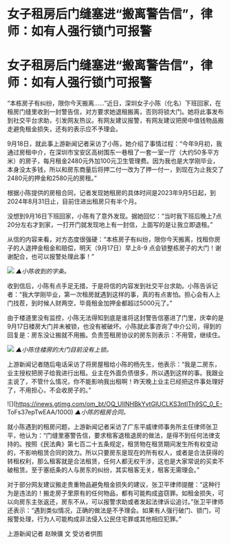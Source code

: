 # 女子租房后门缝塞进“搬离警告信”，律师：如有人强行锁门可报警

# 女子租房后门缝塞进“搬离警告信”，律师：如有人强行锁门可报警

“本栋房子有纠纷，限你今天搬离……”近日，深圳女子小陈（化名）下班回家，在租房门缝里收到一封警告信，对方要求她退租搬离，否则将锁大门。她将此事发布到社交平台求助，引发网友热议。有网友建议报警，有网友建议把房中值钱物品搬走避免租金损失，还有的表示应不予理会。

9月18日，就此事上游新闻记者采访了小陈，她介绍了事情过程：“今年9月初，我通过房租中介，在深圳市宝安区高树围东一巷租了一套一室一厅（大约50多平方米）的房子，每月租金2480元外加100元卫生管理费。因为我也是大学刚毕业，本身没太多钱，所以和房东商量后将押二付一改为了押一付一，到现在为止我交了2480元的押金和2580元的房租。”

根据小陈提供的房租合同，记者发现她租房的具体时间是2023年9月5日起，到2024年8月31日止，目前住进出租房只有半个月。

没想到9月16日下班回家，小陈有了意外发现。据她回忆：“当时我下班后晚上7点20分左右才到家，一打开门就发现地上有一封信，上面写的是让我立即退租。”

从信的内容来看，对方态度很强硬：“本栋房子有纠纷，限你今天搬离，找租你房子的人退押金租金和赔偿，明天（9月17日）早上8-9
点会锁整栋房子的大门！谢谢配合，也可以报警处理此事！”

![](https://inews.gtimg.com/om_bt/O1mre4aM_Ia52BRsjGFSmM9MRGqWfDzNPP29uJXA7nOT0AA/1000)
_▲小陈收到的字条。_

收到信后，小陈有点手足无措，于是将信的内容发到社交平台求助。小陈告诉记者：“我大学刚毕业，第一次租房就遇到这样的事，真的有点害怕。担心会有人上门找茬，到时候人财两空，毕竟租金加押金都超过5000元了。”

由于楼道里没有监控，小陈无法得知到底是谁将这封警告信塞进了门里，庆幸的是9月17日楼房大门并未被锁，也没有被破坏。小陈就此事咨询了中介公司，得到的回复是：房东没让搬就不用搬。负责签租房协议的房东则表示：不用管，继续住。

![](https://inews.gtimg.com/om_bt/Ol6-yiSi7i26ACV9sUPe1UQPtmfr4amcc0JbEuc9VkgpcAA/1000)
_▲小陈住楼房的大门目前没有上锁。_

上游新闻记者随后电话采访了将房屋租给小陈的杨先生，他表示：“我是二房东，业主授权把房子给我进行出租。业主在外面负债很多，所以遇到这样的事。我跟业主说了，不管什么情况，你不能影响我出租啊！昨天晚上业主已经把这件事处理好了，不用担心，不会收房子的。”

![](https://inews.gtimg.com/om_bt/OQ_UIlNHBkYytGIUCLKS3ntlTh9SC_0_E-
ToFs37epTwEAA/1000) _▲小陈的租房合同。_

就小陈遇到的租房问题，上游新闻记者采访了广东平威律师事务所主任律师张卫平，他认为：“门缝里塞警告信，要求租客退租退房的做法，是得不到任何法律支持的。按照《民法典》第七百二十五条规定，租赁物在租赁期间发生所有权变动的，不影响租赁合同的效力。所以只要房东是现在的所有权人，或者是合法获得的转租权利，那么租客就是合法租赁，任何人都无权干涉，这也是大家常说的买卖不破租赁。至于塞纸条的人与房东的纠纷，其实租客无关，租客无需理会。”

对于部分网友建议搬走贵重物品避免租金损失的建议，张卫平律师提醒：“这种行为是违法的！搬走房子里原有的任何物品，都有可能构成盗窃罪。如租金损失，可以向房东主张返还，房东不从，可以报警求助或者发起法律诉讼追讨。”张卫平律师还表示：“遇到类似情况，正确的做法是不予理会。如果有人强行破门、锁门，可报警处理，行为人可能构成非法侵入公民住宅罪或其他相应犯罪。”

上游新闻记者 赵映骥 文 受访者供图

